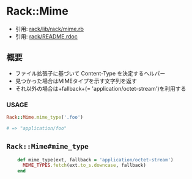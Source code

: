 # Rack::Mime
- 引用: [rack/lib/rack/mime.rb](https://github.com/rack/rack/blob/master/lib/rack/mime.rb)
- 引用: [rack/README.rdoc](https://github.com/rack/rack/blob/master/README.rdoc)

## 概要
- ファイル拡張子に基づいて Content-Type を決定するヘルパー
- 見つかった場合はMIMEタイプを示す文字列を返す
- それ以外の場合は+fallback+(= 'application/octet-stream')を利用する

### USAGE
```ruby
Rack::Mime.mime_type('.foo')

# => "application/foo"
```

## `Rack::Mime#mime_type`
```ruby
    def mime_type(ext, fallback = 'application/octet-stream')
      MIME_TYPES.fetch(ext.to_s.downcase, fallback)
    end
```
